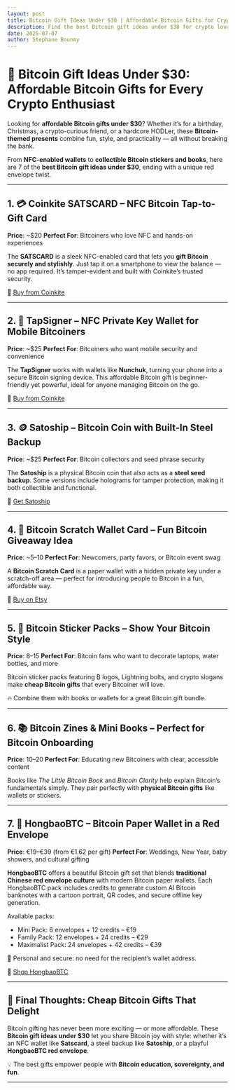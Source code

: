 ```yaml
---
layout: post
title: Bitcoin Gift Ideas Under $30 | Affordable Bitcoin Gifts for Crypto Lovers
description: Find the best Bitcoin gift ideas under $30 for crypto lovers. From Satscard and TapSigner to Satoship, Bitcoin Scratch Cards, and HongbaoBTC red envelopes.
date: 2025-07-07
author: Stephane Bounmy
---
```


# 🎁 Bitcoin Gift Ideas Under $30: Affordable Bitcoin Gifts for Every Crypto Enthusiast

Looking for **affordable Bitcoin gifts under $30**? Whether it’s for a birthday, Christmas, a crypto-curious friend, or a hardcore HODLer, these **Bitcoin-themed presents** combine fun, style, and practicality — all without breaking the bank.

From **NFC-enabled wallets** to **collectible Bitcoin stickers and books**, here are 7 of the **best Bitcoin gift ideas under $30**, ending with a unique red envelope twist.

---

## 1. 💳 Coinkite SATSCARD – NFC Bitcoin Tap-to-Gift Card

**Price**: ~$20
**Perfect For**: Bitcoiners who love NFC and hands-on experiences

The **SATSCARD** is a sleek NFC-enabled card that lets you **gift Bitcoin securely and stylishly**. Just tap it on a smartphone to view the balance — no app required. It’s tamper-evident and built with Coinkite’s trusted security.

🔗 [Buy from Coinkite](https://store.coinkite.com/store/category/satscard)

---

## 2. 🔐 TapSigner – NFC Private Key Wallet for Mobile Bitcoiners

**Price**: ~$25
**Perfect For**: Bitcoiners who want mobile security and convenience

The **TapSigner** works with wallets like **Nunchuk**, turning your phone into a secure Bitcoin signing device. This affordable Bitcoin gift is beginner-friendly yet powerful, ideal for anyone managing Bitcoin on the go.

🔗 [Buy from Coinkite](https://store.coinkite.com/store/category/satscard)

---

## 3. 🪙 Satoship – Bitcoin Coin with Built-In Steel Backup

**Price**: ~$25
**Perfect For**: Bitcoin collectors and seed phrase security

The **Satoship** is a physical Bitcoin coin that also acts as a **steel seed backup**. Some versions include holograms for tamper protection, making it both collectible and functional.

🔗 [Get Satoship](https://satochip.io/product/satochip/)

---

## 4. 🎫 Bitcoin Scratch Wallet Card – Fun Bitcoin Giveaway Idea

**Price**: ~$5–$10
**Perfect For**: Newcomers, party favors, or Bitcoin event swag

A **Bitcoin Scratch Card** is a paper wallet with a hidden private key under a scratch-off area — perfect for introducing people to Bitcoin in a fun, affordable way.

🔗 [Buy on Etsy](https://www.etsy.com/fr/listing/4298008602/carte-bitcoin-cold-wallet-carte-cadeau)

---

## 5. 🎨 Bitcoin Sticker Packs – Show Your Bitcoin Style

**Price**: $8–$15
**Perfect For**: Bitcoin fans who want to decorate laptops, water bottles, and more

Bitcoin sticker packs featuring ₿ logos, Lightning bolts, and crypto slogans make **cheap Bitcoin gifts** that every Bitcoiner will love.

🔥 Combine them with books or wallets for a great Bitcoin gift bundle.

---

## 6. 📚 Bitcoin Zines & Mini Books – Perfect for Bitcoin Onboarding

**Price**: $10–$20
**Perfect For**: Educating new Bitcoiners with clear, accessible content

Books like *The Little Bitcoin Book* and *Bitcoin Clarity* help explain Bitcoin’s fundamentals simply. They pair perfectly with **physical Bitcoin gifts** like wallets or stickers.

---

## 7. 🧧 HongbaoBTC – Bitcoin Paper Wallet in a Red Envelope

**Price**: €19–€39 (from €1.62 per gift)
**Perfect For**: Weddings, New Year, baby showers, and cultural gifting

**HongbaoBTC** offers a beautiful Bitcoin gift set that blends **traditional Chinese red envelope culture** with modern Bitcoin paper wallets. Each HongbaoBTC pack includes credits to generate custom AI Bitcoin banknotes with a cartoon portrait, QR codes, and secure offline key generation.

Available packs:
- Mini Pack: 6 envelopes + 12 credits – €19
- Family Pack: 12 envelopes + 24 credits – €29
- Maximalist Pack: 24 envelopes + 42 credits – €39

🎨 Personal and secure: no need for the recipient’s wallet address.

🧧 [Shop HongbaoBTC](https://hongbaob.tc)

---

## 🎯 Final Thoughts: Cheap Bitcoin Gifts That Delight

Bitcoin gifting has never been more exciting — or more affordable. These **Bitcoin gift ideas under $30** let you share Bitcoin joy with style: whether it’s an NFC wallet like **Satscard**, a steel backup like **Satoship**, or a playful **HongbaoBTC red envelope**.

💡 The best gifts empower people with **Bitcoin education, sovereignty, and fun**.

---
